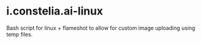 # i.constelia.ai-linux
Bash script for linux + flameshot to allow for custom image uploading using temp files.
